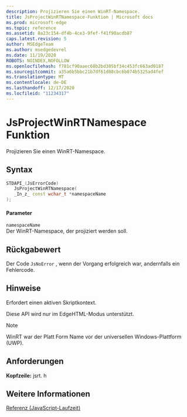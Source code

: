 ```yaml
---
description: Projizieren Sie einen WinRT-Namespace.
title: JsProjectWinRTNamespace-Funktion | Microsoft docs
ms.prod: microsoft-edge
ms.topic: reference
ms.assetid: 8a23c154-df4b-4ce3-9fef-f41f90acdb87
caps.latest.revision: 5
author: MSEdgeTeam
ms.author: msedgedevrel
ms.date: 11/19/2020
ROBOTS: NOINDEX,NOFOLLOW
ms.openlocfilehash: f781cf90aaec68b2bd305bf34c453fc663ad0187
ms.sourcegitcommit: a35a6b5bbc21b7df61d08cbc6b074b5325ad4fef
ms.translationtype: MT
ms.contentlocale: de-DE
ms.lasthandoff: 12/17/2020
ms.locfileid: "11234317"
---
```

# JsProjectWinRTNamespace Funktion

Projizieren Sie einen WinRT-Namespace.  
  
## Syntax  
  
```cpp  
STDAPI_(JsErrorCode)  
   JsProjectWinRTNamespace(  
   _In_z_ const wchar_t *namespaceName  
);  
```  
  
#### Parameter  
 `namespaceName`  
 Der WinRT-Namespace, der projiziert werden soll.  
  
## Rückgabewert  
 Der Code `JsNoError` , wenn der Vorgang erfolgreich war, andernfalls ein Fehlercode.  
  
## Hinweise  
 Erfordert einen aktiven Skriptkontext.  
  
 Diese API wird nur im EdgeHTML-Modus unterstützt.  
  
> [!NOTE]
>  WinRT war der Platt Form Name vor der universellen Windows-Plattform (UWP).  
  
## Anforderungen  
 **Kopfzeile:** jsrt. h  
  
## Weitere Informationen  
 [Referenz (JavaScript-Laufzeit)](../chakra-hosting/reference-javascript-runtime.md)
